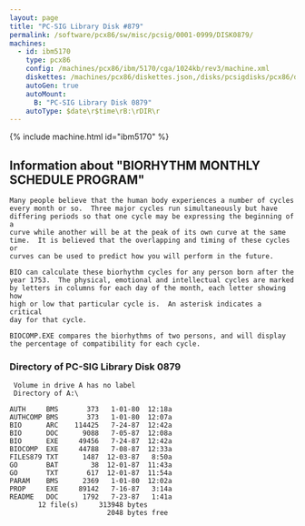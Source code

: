 ```yaml
---
layout: page
title: "PC-SIG Library Disk #879"
permalink: /software/pcx86/sw/misc/pcsig/0001-0999/DISK0879/
machines:
  - id: ibm5170
    type: pcx86
    config: /machines/pcx86/ibm/5170/cga/1024kb/rev3/machine.xml
    diskettes: /machines/pcx86/diskettes.json,/disks/pcsigdisks/pcx86/diskettes.json
    autoGen: true
    autoMount:
      B: "PC-SIG Library Disk 0879"
    autoType: $date\r$time\rB:\rDIR\r
---
```


{% include machine.html id="ibm5170" %}

## Information about "BIORHYTHM MONTHLY SCHEDULE PROGRAM"

    Many people believe that the human body experiences a number of cycles
    every month or so.  Three major cycles run simultaneously but have
    differing periods so that one cycle may be expressing the beginning of a
    curve while another will be at the peak of its own curve at the same
    time.  It is believed that the overlapping and timing of these cycles or
    curves can be used to predict how you will perform in the future.
    
    BIO can calculate these biorhythm cycles for any person born after the
    year 1753.  The physical, emotional and intellectual cycles are marked
    by letters in columns for each day of the month, each letter showing how
    high or low that particular cycle is.  An asterisk indicates a critical
    day for that cycle.
    
    BIOCOMP.EXE compares the biorhythms of two persons, and will display
    the percentage of compatibility for each cycle.

### Directory of PC-SIG Library Disk 0879

     Volume in drive A has no label
     Directory of A:\

    AUTH     BMS       373   1-01-80  12:18a
    AUTHCOMP BMS       373   1-01-80  12:07a
    BIO      ARC    114425   7-24-87  12:42a
    BIO      DOC      9088   7-05-87  12:08a
    BIO      EXE     49456   7-24-87  12:42a
    BIOCOMP  EXE     44788   7-08-87  12:33a
    FILES879 TXT      1487  12-03-87   8:50a
    GO       BAT        38  12-01-87  11:43a
    GO       TXT       617  12-01-87  11:54a
    PARAM    BMS      2369   1-01-80  12:02a
    PROP     EXE     89142   7-16-87   3:14a
    README   DOC      1792   7-23-87   1:41a
           12 file(s)     313948 bytes
                            2048 bytes free
